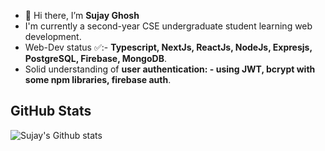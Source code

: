 - 👋 Hi there, I’m **Sujay Ghosh**
-    I'm currently a second-year CSE undergraduate student learning web development.
-   Web-Dev status ✅:- **Typescript, NextJs, ReactJs, NodeJs, Expresjs, PostgreSQL,  Firebase, MongoDB**.
-   Solid understanding of **user authentication: - using JWT, bcrypt with some npm libraries, firebase auth**.
 
##  GitHub Stats
![Sujay's Github stats](https://github-readme-stats.vercel.app/api?username=sujaycontributer&show_icons=true&theme=radical)
